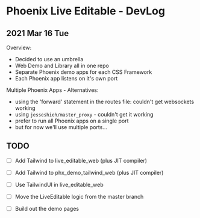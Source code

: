 # Phoenix Live Editable - DevLog

## 2021 Mar 16 Tue

Overview:
- Decided to use an umbrella
- Web Demo and Library all in one repo
- Separate Phoenix demo apps for each CSS Framework
- Each Phoenix app listens on it's own port

Multiple Phoenix Apps - Alternatives:
- using the 'forward' statement in the routes file: couldn't get websockets working
- using `jesseshieh/master_proxy` - couldn't get it working
- prefer to run all Phoenix apps on a single port
- but for now we'll use multiple ports...

## TODO

- [ ] Add Tailwind to live_editable_web (plus JIT compiler)
- [ ] Add Tailwind to phx_demo_tailwind_web (plus JIT compiler)
- [ ] Use TailwindUI in live_editable_web
- [ ] Move the LiveEditable logic from the master branch
- [ ] Build out the demo pages


